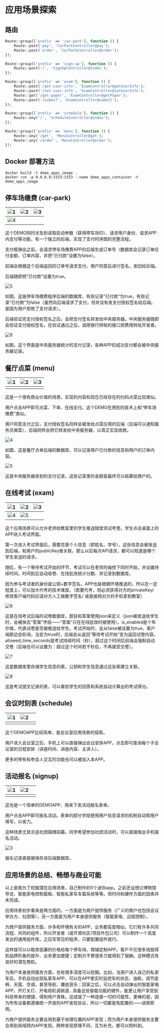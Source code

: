# 应用场景探索

## 路由
```php
Route::group(['prefix' => 'car-park'], function () {
    Route::post('pay', 'CarParkController@pay');
    Route::post('order', 'CarParkController@order');
});

Route::group(['prefix' => 'sign-up'], function () {
    Route::post('/', 'SignUpController@index');
});

Route::group(['prefix' => 'exam'], function () {
    Route::post('/get-user-info', 'ExamController@getUserInfo');
    Route::post('/set-user-info', 'ExamController@setUserInfo');
    Route::get('/get-paper', 'ExamController@getPaper');
    Route::post('/submit', 'ExamController@submit');
});

Route::group(['prefix' => 'schedule'], function () {
    Route::any('/', 'ScheduleController@index');
});

Route::group(['prefix' => 'menu'], function () {
    Route::any('/get', 'MenuController@get');
    Route::any('/order', 'MenuController@order');
});
```

## Docker 部署方法
```
docker build -t demo_apps_image .
docker run -p 0.0.0.0:3333:3333 --name demo_apps_container -t demo_apps_image
```

## 停车场缴费 (car-park)

| ![1](./imgs/car-park/1.png) | ![2](./imgs/car-park/2.png) | ![3](./imgs/car-park/3.png) |
| --------------------------- | --------------------------- | --------------------------- |
| ![4](./imgs/car-park/4.png) |                             |                             |

这个DEMO同时涉及到读取启动参数（获得停车场ID）、请求用户身份、请求APP内支付等功能，有一个独立的后端，实现了支付时序图的完整流程。

支付框弹出之前，会请求停车场缴费APP的后端生成订单号（数据库会记录订单应付金额、订单内容，并把“已付款”设置为false）。

前端会根据这个后端返回的订单号请求支付，用户同意后进行签名，发回给后端。

后端随即把“已付款”设置为true。

![5](./imgs/car-park/5.png)

如图，这是停车场缴费程序后端的数据库，有些记录“已付款”为true，有些记录“已付款”为false（虽然向后端请求了支付，但并没有发支付授权签名给后端。是因为用户拒绝了支付请求）。

后端验证完支付授权签名之后，会把支付签名转发给中央服务器。中央服务器随即会验证支付授权签名，在验证通过之后，调用银行转账的接口把费用转给开发者。

![6](./imgs/car-park/6.png)

如图，这个界面是中央服务器统计的支付记录，各种APP的成功支付都会被中央服务器记录。

## 餐厅点菜 (menu)

| ![1](./imgs/menu/1.png) | ![2](./imgs/menu/2.png) | ![3](./imgs/menu/3.png) |
| ----------------------- | ----------------------- | ----------------------- |
|                         |                         |                         |

这是一个很有商业价值的场景。实现的内容和现在已经存在的扫码点菜比较类似。

用户点击APP即可点菜、下单、在线支付。这个DEMO在用到的技术上和“停车场缴费”类似。

用户同意支付之后，支付授权签名同样会被发给点菜应用的后端（后端可以通知服务员做菜），后端同样会把它转发给中央服务器，以真正实现收款。

![4](./imgs/menu/4.png)

如图，这是餐厅点单后端的数据库，可以记录用户已付款的信息和用户的订单内容。

![5](./imgs/menu/5.png)

这是中央服务器收到的支付记录，这些记录里的金额是最终可以结算给商户的。 

## 在线考试 (exam)

| ![1](./imgs/exam/1.png) | ![2](./imgs/exam/2.png) | ![3](./imgs/exam/3.png) |
| ----------------------- | ----------------------- | ----------------------- |
| ![4](./imgs/exam/4.png) | ![5](./imgs/exam/5.png) |                         |

这个应用场景可以允许老师给教室里的学生推送随堂测试考卷。学生点击桌面上的APP进入考试界面。

第一次进入考试界面后，需要完善个人信息（即姓名、学号），这些信息会被发送到后端，和用户的publicKey做关联，那么以后每次API请求，都可以知道是哪个学生发送的请求。

随后，有一个等待考试开始的环节，考试可以在老师的操控下同时开始，并设置持续时间。时间到后自动收卷、在线批改统计分数、并记录到数据库。

因为参与考试者的身份是公钥+数字签名，APP也是根据环境推送的，所以在一定程度上，可以加大代考的技术难度。（若要代考，则必须获得对方的privateKey/ 修改客户端代码后请对方人工做数字签名/ 或直接把对方的手机拿到教室）

![6](./imgs/exam/6.png)

这是在线考试后端的试卷数据库，题目和答案使用json来定义（json被发送给学生时，会被抹去“答案”字段——“答案”只在在线批改时被使用）。is_enabled是个布尔值，代表试卷是否被推送给学生。考试开始时，会从false被设置为true，客户端那边会轮询，当变为true时，后端会从返回“等待考试开始”变为返回试卷内容。allowed_time_seconds是考试持续时间（秒），超过这个时间后前端会强制自动交卷（后端也可以设置为：超过这个时间若干秒后，不再接受交卷）。

![7](./imgs/exam/7.png)

这是数据库里存储学生信息的表，公钥和学生信息通过这张表建立关联。

![8](./imgs/exam/8.png)

这是考试提交记录的表，可以看到学生的回答和系统自动计算出的考试得分。


## 会议时刻表 (schedule)

| ![1](./imgs/schedule/1.png) | ![2](./imgs/schedule/2.png) |      |
| --------------------------- | --------------------------- | ---- |
|                             |                             |      |

这个DEMOAPP比较简单，是会议室应用场景的探索。

用户进入会议室之后，手机上可以直接弹出会议安排APP，点击即可查询每个子会议室的日程安排（讲座时间、讲座内容、主讲人）。

更多的带有和参会人交互的功能也可以被加入本APP。



## 活动报名 (signup)

| ![1](./imgs/signup/1.png) | ![2](./imgs/signup/2.png) |      |
| ------------------------- | ------------------------- | ---- |
|                           |                           |      |

这也是一个简单的DEMOAPP、用来下发活动报名表单。

用户点击APP即可报名活动。表单的部分字段使用用户信息请求的机制自动帮用户填写，以省力。

这种场景尤其合适社团摆摊招募。同学希望参加社团活动时，可以直接掏出手机报名活动。

![3](./imgs/signup/3.png)

报名记录直接被保存进后端数据库。

## 应用场景的总结、畅想与商业可能

以上是我为了挖掘潜在应用场景，自己制作的5个迷你app。之前还设想过博物馆导览、智能家电控制面板、智能私家车车载系统等等。但时间和硬件方面的因素并未完成。

应用场景初步看来是两方面的，一方面是为商户提供服务（广义的商户也包括会议举办方、社团等），另一方面是为用户本身提供服务（智能家电、远程控制）。

为商户提供服务方面，许多和环境有关的APP，业务都高度相似。它们有许多共同流程、共同的组件，所以开发者（或开源社区/项目外包公司）可以制作一个高度发达的通用组件库。之后写常见的程序，只要配置组件就行。

这样就可以以极其低廉的价格给每个停车场、商铺定制APP。客户不花很多钱就得到品牌形象的提升、业务更加便捷；定制方不费很多力就得到了报酬。这种模式有良好的潜在商机。

为用户本身提供服务方面，也有很多深度可以挖掘。比如，当用户进入自己的私家车后，手机自动出现私家车APP，可以在APP里实时监控车的状态、油耗，调节座椅、天窗、空调，甚至导航、播放音乐；回家之后，可以点击自动弹出的智能家电APP，开灯关灯、开电视机调频道…具备这些智能功能的硬件，能更让用户享受到科技带来的便捷，得到用户青睐。这成就了一种连接一切的可能性，更棒的是，因为所有设备都遵循统一开放的APP发现协议，所以一切都是免配置的——进房即用。

为商户提供服务主要会用到基于地理位置的APP发现；而为用户本身提供服务主要会用到局域网内APP发现。两种发现原理不同，互为补充，都可以照料到。
